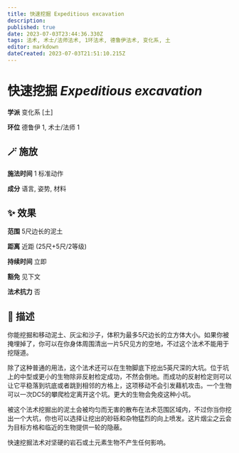 ```yaml
---
title: 快速挖掘 Expeditious excavation
description: 
published: true
date: 2023-07-03T23:44:36.330Z
tags: 法术, 术士/法师法术, 1环法术, 德鲁伊法术, 变化系, 土
editor: markdown
dateCreated: 2023-07-03T21:51:10.215Z
---
```


# **快速挖掘** *Expeditious excavation*

**学派** 变化系 \[土\] 

**环位** 德鲁伊 1, 术士/法师 1

## 🪄 施放

**施法时间** 1 标准动作

**成分** 语言, 姿势, 材料

## ✨ 效果  

**范围** 5尺边长的泥土

**距离** 近距 (25尺+5尺/2等级)  

**持续时间** 立即 

**豁免** 见下文

**法术抗力** 否

## 📖 描述

你能挖掘和移动泥土、灰尘和沙子，体积为最多5尺边长的立方体大小。如果你被掩埋掉了，你可以在你身体周围清出一片5尺见方的空地，不过这个法术不能用于挖隧道。

除了这种普通的用法，这个法术还可以在生物脚底下挖出5英尺深的大坑。位于坑上的中型或更小的生物除非反射检定成功，不然会倒地。而成功的反射检定则可以让它平稳落到坑底或者跳到相邻的方格上，这项移动不会引发藉机攻击。一个生物可以一次DC5的攀爬检定离开这个坑。更大的生物会免疫这种小坑。

被这个法术挖掘出的泥土会被均匀而无害的散布在法术范围区域内，不过你当你挖出一个大坑，你也可以选择让挖出的砂砾和杂物猛烈的向上喷发。这片烟尘之云会为目标方格和临近的生物提供一轮的隐蔽。

快速挖掘法术对坚硬的岩石或土元素生物不产生任何影响。
    